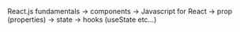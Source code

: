 React.js fundamentals
-> components
-> Javascript for React
-> prop (properties)
-> state
-> hooks (useState etc...)
